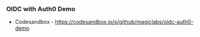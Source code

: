 ### OIDC with Auth0 Demo

- Codesandbox - https://codesandbox.io/s/github/magiclabs/oidc-auth0-demo
